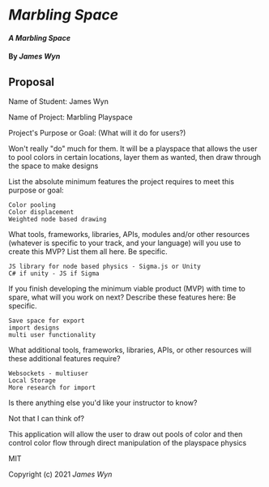 # _Marbling Space_

#### _A Marbling Space_

#### By _James Wyn_

## Proposal

Name of Student:  James Wyn

Name of Project: Marbling Playspace

Project's Purpose or Goal: (What will it do for users?)

Won't really "do" much for them.  It will be a playspace that allows the user to pool colors in certain locations, layer them as wanted, then draw through the space to make designs

List the absolute minimum features the project requires to meet this purpose or goal:

    Color pooling
    Color displacement
    Weighted node based drawing

What tools, frameworks, libraries, APIs, modules and/or other resources (whatever is specific to your track, and your language) will you use to create this MVP? List them all here. Be specific.

    JS library for node based physics - Sigma.js or Unity
    C# if unity - JS if Sigma

If you finish developing the minimum viable product (MVP) with time to spare, what will you work on next? Describe these features here: Be specific.

    Save space for export
    import designs
    multi user functionality

What additional tools, frameworks, libraries, APIs, or other resources will these additional features require?

    Websockets - multiuser
    Local Storage
    More research for import

Is there anything else you'd like your instructor to know?

Not that I can think of?

This application will allow the user to draw out pools of color and then control color flow through direct manipulation of the playspace physics

MIT

Copyright (c) 2021 _James Wyn_